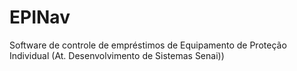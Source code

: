 # EPINav
Software de controle de empréstimos de Equipamento de Proteção Individual (At. Desenvolvimento de Sistemas Senai))
